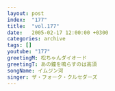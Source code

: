 ```yaml
---
layout: post
index:  "177"
title:  "vol.177"
date:   2005-02-17 12:00:00 +0300
categories: archive
tags: []
youtube: "177"
greetingM: 松ちゃんダイオード
greetingT: あの鐘を鳴らすのは高須
songName: イムジン河
singer: ザ・フォーク・クルセダーズ
---
```

